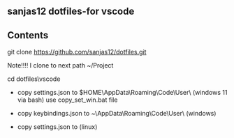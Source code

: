 ## sanjas12 dotfiles-for vscode
## Contents

git clone https://github.com/sanjas12/dotfiles.git

Note!!!! I clone to next path ~/Project

cd dotfiles\vscode

- copy settings.json to $HOME\AppData\Roaming\Code\User\  (windows 11 via bash)
	use copy_set_win.bat file
- copy keybindings.json to ~\AppData\Roaming\Code\User\ (windows)

- copy settings.json to   (linux)
